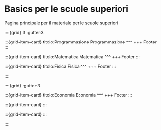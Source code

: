 # Basics per le scuole superiori

Pagina principale per il materiale per le scuole superiori

::::{grid} 3
:gutter:3

:::{grid-item-card} titolo:Programmazione
Programmazione
^^^
+++
Footer
:::

:::{grid-item-card} titolo:Matematica
Matematica
^^^
+++
Footer
:::

:::{grid-item-card} titolo:Fisica
Fisica
^^^
+++
Footer
:::

::::

::::{grid}
:gutter:3

:::{grid-item-card} titolo:Economia
Economia
^^^
+++
Footer
:::

:::{grid-item-card}
:::

:::{grid-item-card}
:::

::::


